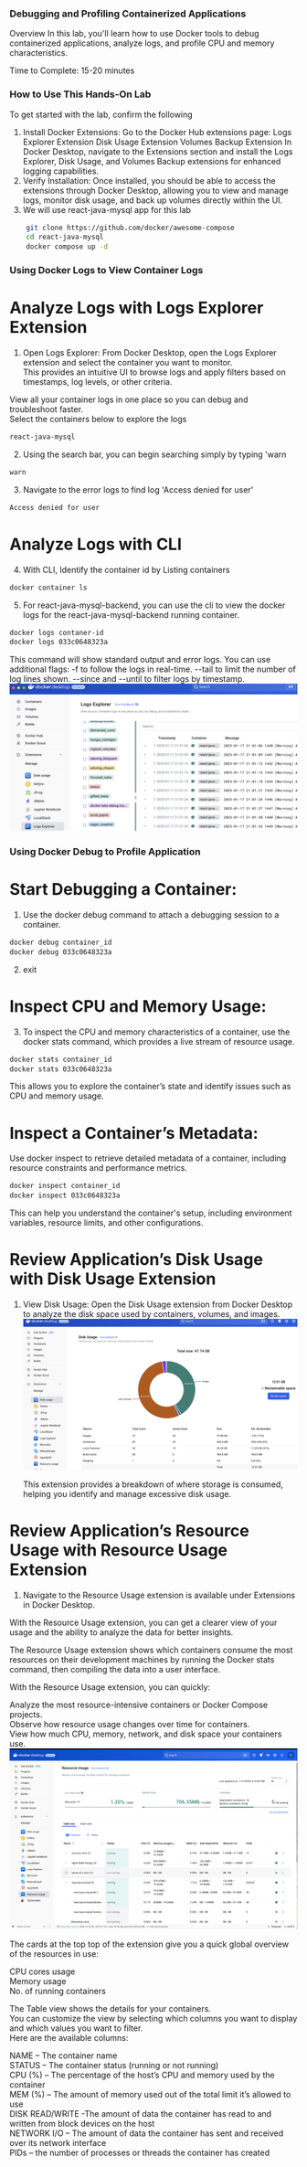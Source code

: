 ### Debugging and Profiling Containerized Applications
Overview
In this lab, you'll learn how to use Docker tools to debug containerized applications, analyze logs, and profile CPU and memory characteristics.

Time to Complete: 15-20 minutes

### How to Use This Hands-On Lab
To get started with the lab, confirm the following
1. Install Docker Extensions:
    Go to the Docker Hub extensions page:
        Logs Explorer Extension
        Disk Usage Extension
        Volumes Backup Extension
    In Docker Desktop, navigate to the Extensions section and install the Logs Explorer, Disk Usage, and Volumes Backup extensions for enhanced logging capabilities.
2. Verify Installation:
    Once installed, you should be able to access the extensions through Docker Desktop, allowing you to view and manage logs, monitor disk usage, and back up volumes directly within the UI.
3. We will use react-java-mysql app for this lab
```sh
    git clone https://github.com/docker/awesome-compose
    cd react-java-mysql
    docker compose up -d
```

### Using Docker Logs to View Container Logs
# Analyze Logs with Logs Explorer Extension
1. Open Logs Explorer:
From Docker Desktop, open the Logs Explorer extension and select the container you want to monitor.</br>
This provides an intuitive UI to browse logs and apply filters based on timestamps, log levels, or other criteria.</br>

View all your container logs in one place so you can debug and troubleshoot faster.</br>
Select the containers below to explore the logs</br>
```sh
react-java-mysql
```

2. Using the search bar, you can begin searching simply by typing 'warn
```sh
warn
```

3. Navigate to the error logs to find log 'Access denied for user'
```sh
Access denied for user
```

# Analyze Logs with CLI

4. With CLI, Identify the container id by Listing containers
```sh
docker container ls
```

5. For react-java-mysql-backend, you can use the cli to view the docker logs for the react-java-mysql-backend running container.
```sh
docker logs contaner-id
docker logs 033c0648323a
```
This command will show standard output and error logs. You can use additional flags:
         -f to follow the logs in real-time.
         --tail to limit the number of log lines shown.
         --since and --until to filter logs by timestamp.
![Logs Explorer](https://github.com/artofthepossible/whale-of-a-time/blob/main/labs/images/logsExplorer.png)

### Using Docker Debug to Profile Application
# Start Debugging a Container:
1. Use the docker debug command to attach a debugging session to a container.
```sh
docker debug container_id
docker debug 033c0648323a
```
2. exit

# Inspect CPU and Memory Usage:
3. To inspect the CPU and memory characteristics of a container, use the docker stats command, which provides a live stream of resource usage.
```sh
docker stats container_id
docker stats 033c0648323a
```
This allows you to explore the container’s state and identify issues such as CPU and memory usage.

# Inspect a Container’s Metadata:
Use docker inspect to retrieve detailed metadata of a container, including resource constraints and performance metrics.
```sh
docker inspect container_id
docker inspect 033c0648323a
```
This can help you understand the container's setup, including environment variables, resource limits, and other configurations.

# Review Application’s Disk Usage with Disk Usage Extension
1. View Disk Usage:
    Open the Disk Usage extension from Docker Desktop to analyze the disk space used by containers, volumes, and images.
    ![Disk Usage](https://github.com/artofthepossible/whale-of-a-time/blob/main/labs/images/diskUsage.png)

    This extension provides a breakdown of where storage is consumed, helping you identify and manage excessive disk usage.

# Review Application’s Resource Usage with Resource Usage Extension
1. Navigate to the  Resource Usage extension is available under Extensions in Docker Desktop.


With the Resource Usage extension, you can get a clearer view of your </br>usage and the ability to analyze the data for better insights.</br>

The Resource Usage extension shows which containers consume the most </br>resources on their development machines by running the Docker stats </br>command, then compiling the data into a user interface.</br>

With the Resource Usage extension, you can quickly:</br>

Analyze the most resource-intensive containers or Docker Compose projects.</br>
Observe how resource usage changes over time for containers.</br>
View how much CPU, memory, network, and disk space your containers use.</br>
![Resource Usage](https://github.com/artofthepossible/whale-of-a-time/blob/main/labs/images/resourceUsage.png)

The cards at the top top of the extension give you a quick global overview of the resources in use: </br>

CPU cores usage</br>
Memory usage </br>
No. of running containers</br>

The Table view shows the details for your containers. </br>
You can customize the view by selecting which columns you want to display and which values you want to filter. </br>
Here are the available columns:</br>

NAME – The container name</br>
STATUS – The container status (running or not running)</br>
CPU (%) – The percentage of the host’s CPU and memory used by the container</br>
MEM (%) – The amount of memory used out of the total limit it’s allowed to use</br>
DISK READ/WRITE -The amount of data the container has read to and written from block devices on the host</br>
NETWORK I/O – The amount of data the container has sent and received over its network interface</br>
PIDs – the number of processes or threads the container has created</br>